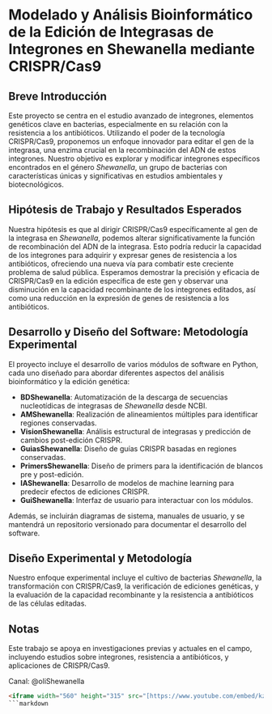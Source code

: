 # Modelado y Análisis Bioinformático de la Edición de Integrasas de Integrones en Shewanella mediante CRISPR/Cas9

## Breve Introducción

Este proyecto se centra en el estudio avanzado de integrones, elementos genéticos clave en bacterias, especialmente en su relación con la resistencia a los antibióticos. Utilizando el poder de la tecnología CRISPR/Cas9, proponemos un enfoque innovador para editar el gen de la integrasa, una enzima crucial en la recombinación del ADN de estos integrones. Nuestro objetivo es explorar y modificar integrones específicos encontrados en el género *Shewanella*, un grupo de bacterias con características únicas y significativas en estudios ambientales y biotecnológicos.

## Hipótesis de Trabajo y Resultados Esperados

Nuestra hipótesis es que al dirigir CRISPR/Cas9 específicamente al gen de la integrasa en *Shewanella*, podemos alterar significativamente la función de recombinación del ADN de la integrasa. Esto podría reducir la capacidad de los integrones para adquirir y expresar genes de resistencia a los antibióticos, ofreciendo una nueva vía para combatir este creciente problema de salud pública. Esperamos demostrar la precisión y eficacia de CRISPR/Cas9 en la edición específica de este gen y observar una disminución en la capacidad recombinante de los integrones editados, así como una reducción en la expresión de genes de resistencia a los antibióticos.

## Desarrollo y Diseño del Software: Metodología Experimental

El proyecto incluye el desarrollo de varios módulos de software en Python, cada uno diseñado para abordar diferentes aspectos del análisis bioinformático y la edición genética:

- **BDShewanella**: Automatización de la descarga de secuencias nucleotídicas de integrasas de *Shewanella* desde NCBI.
- **AMShewanella**: Realización de alineamientos múltiples para identificar regiones conservadas.
- **VisionShewanella**: Análisis estructural de integrasas y predicción de cambios post-edición CRISPR.
- **GuiasShewanella**: Diseño de guías CRISPR basadas en regiones conservadas.
- **PrimersShewanella**: Diseño de primers para la identificación de blancos pre y post-edición.
- **IAShewanella**: Desarrollo de modelos de machine learning para predecir efectos de ediciones CRISPR.
- **GuiShewanella**: Interfaz de usuario para interactuar con los módulos.

Además, se incluirán diagramas de sistema, manuales de usuario, y se mantendrá un repositorio versionado para documentar el desarrollo del software.

## Diseño Experimental y Metodología

Nuestro enfoque experimental incluye el cultivo de bacterias *Shewanella*, la transformación con CRISPR/Cas9, la verificación de ediciones genéticas, y la evaluación de la capacidad recombinante y la resistencia a antibióticos de las células editadas.

## Notas

Este trabajo se apoya en investigaciones previas y actuales en el campo, incluyendo estudios sobre integrones, resistencia a antibióticos, y aplicaciones de CRISPR/Cas9.

Canal: @oliShewanella

```html
<iframe width="560" height="315" src="[https://www.youtube.com/embed/kz2W6J_69VE](https://www.youtube.com/embed/kz2W6J_69VE)" frameborder="0" allow="accelerometer; autoplay; encrypted-media; gyroscope; picture-in-picture" allowfullscreen></iframe>
```markdown
